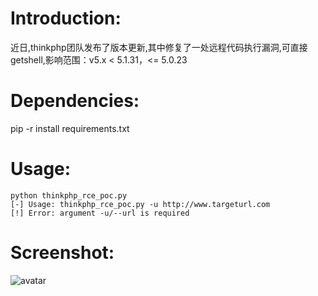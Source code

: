 # Introduction:
近日,thinkphp团队发布了版本更新,其中修复了一处远程代码执行漏洞,可直接getshell,影响范围：v5.x < 5.1.31，<= 5.0.23
# Dependencies:
pip -r install requirements.txt
# Usage:
```
python thinkphp_rce_poc.py 
[-] Usage: thinkphp_rce_poc.py -u http://www.targeturl.com
[!] Error: argument -u/--url is required

```
# Screenshot:
![avatar](https://github.com/heroanswer/EngineCrawler/blob/master/screenshot.png)
